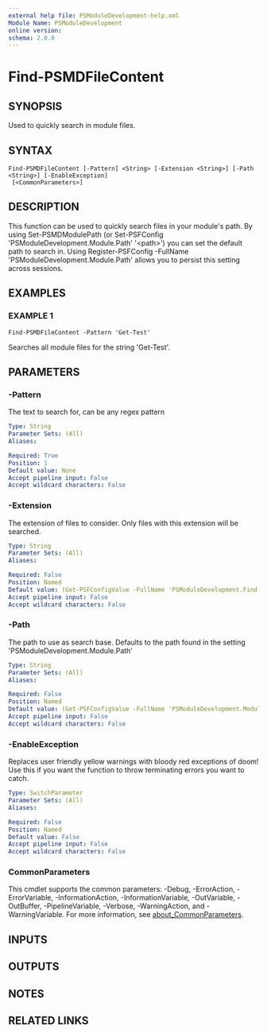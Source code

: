 ```yaml
---
external help file: PSModuleDevelopment-help.xml
Module Name: PSModuleDevelopment
online version:
schema: 2.0.0
---
```


# Find-PSMDFileContent

## SYNOPSIS
Used to quickly search in module files.

## SYNTAX

```
Find-PSMDFileContent [-Pattern] <String> [-Extension <String>] [-Path <String>] [-EnableException]
 [<CommonParameters>]
```

## DESCRIPTION
This function can be used to quickly search files in your module's path.
By using Set-PSMDModulePath (or Set-PSFConfig 'PSModuleDevelopment.Module.Path' '\<path\>') you can set the default path to search in.
Using
  Register-PSFConfig -FullName 'PSModuleDevelopment.Module.Path'
allows you to persist this setting across sessions.

## EXAMPLES

### EXAMPLE 1
```
Find-PSMDFileContent -Pattern 'Get-Test'
```

Searches all module files for the string 'Get-Test'.

## PARAMETERS

### -Pattern
The text to search for, can be any regex pattern

```yaml
Type: String
Parameter Sets: (All)
Aliases:

Required: True
Position: 1
Default value: None
Accept pipeline input: False
Accept wildcard characters: False
```

### -Extension
The extension of files to consider.
Only files with this extension will be searched.

```yaml
Type: String
Parameter Sets: (All)
Aliases:

Required: False
Position: Named
Default value: (Get-PSFConfigValue -FullName 'PSModuleDevelopment.Find.DefaultExtensions')
Accept pipeline input: False
Accept wildcard characters: False
```

### -Path
The path to use as search base.
Defaults to the path found in the setting 'PSModuleDevelopment.Module.Path'

```yaml
Type: String
Parameter Sets: (All)
Aliases:

Required: False
Position: Named
Default value: (Get-PSFConfigValue -FullName 'PSModuleDevelopment.Module.Path')
Accept pipeline input: False
Accept wildcard characters: False
```

### -EnableException
Replaces user friendly yellow warnings with bloody red exceptions of doom!
Use this if you want the function to throw terminating errors you want to catch.

```yaml
Type: SwitchParameter
Parameter Sets: (All)
Aliases:

Required: False
Position: Named
Default value: False
Accept pipeline input: False
Accept wildcard characters: False
```

### CommonParameters
This cmdlet supports the common parameters: -Debug, -ErrorAction, -ErrorVariable, -InformationAction, -InformationVariable, -OutVariable, -OutBuffer, -PipelineVariable, -Verbose, -WarningAction, and -WarningVariable. For more information, see [about_CommonParameters](http://go.microsoft.com/fwlink/?LinkID=113216).

## INPUTS

## OUTPUTS

## NOTES

## RELATED LINKS
